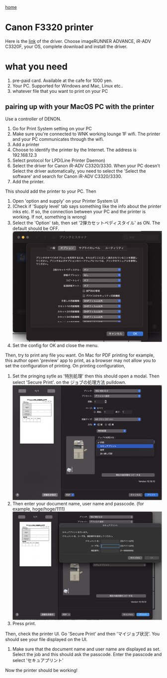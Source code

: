[home](../)

# Canon F3320 printer

Here is the [link](https://cweb.canon.jp/e-support/software/) of the driver. Choose imageRUNNER ADVANCE, iR-ADV C3320F, your OS, complete download and install the driver.

# what you need

1. pre-paid card. Available at the cafe for 1000 yen.
2. Your PC. Supported for Windows and Mac, Linux etc..
3. whatever file that you want to print on your PC

## pairing up with your MacOS PC with the printer
Use a controller of DENON.

1. Go for Print System setting on your PC
2. Make sure you're connected to WNK working lounge 1F wifi. The printer and your PC communicates through the wifi.
2. Add a printer
3. Choose to identify the printer by the Internet. The address is 192.168.12.3
4. Select protocol for LPD(Line Printer Daemon)
5. Select the driver for Canon iR-ADV C3320/3330. When your PC doesn't Select the driver automatically, you need to select the 'Select the software' and search for Canon iR-ADV C3320/3330.
6. Add the printer.

This should add the printer to your PC. Then

1. Open 'option and supply' on your Printer System UI
2. (Check if 'Supply level' tab says something like the info about the printer inks etc. If so, the connection between your PC and the printer is working. If not, something is wrong)
3. Select the 'Option' tab, then set '2弾カセットペディスタイル' as ON. The default should be OFF. 
![alt text](./statics/imgs/casset_pedi_stulle.png?raw=true)
4. Set the config for OK and close the menu.

Then, try to print any file you want. On Mac for PDF printing for example, this author open 'preview' app to print, as a browser may not allow you to set the configuration of printing.  On printing configuration,

1. Set the pringing sytle as '特別処理' then this should open a modal. Then select 'Secure Print'. on the ジョブの処理方法 pulldown.
![alt text](./statics/imgs/special_process.png?raw=true)
2. Then enter your document name, user name and passcode. (for example, hoge/hoge/1111)
![alt text](./statics/imgs/secure_print.png?raw=true)
3. Press print.

Then, check the printer UI. Go 'Secure Print' and then 'マイジョブ状況'. You should see your file displayed on the UI.

1. Make sure that the document name and user name are displayed as set. Select the job and this should ask the passcode. Enter the passcode and select 'セキュアプリント'

Now the printer should be working!